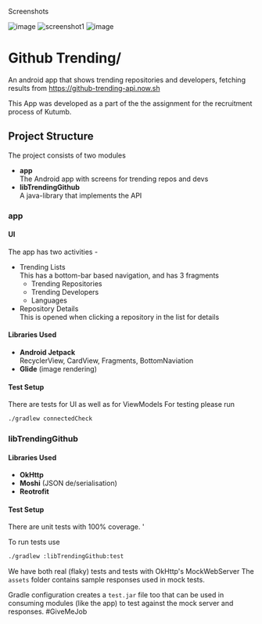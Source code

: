 Screenshots


![image](https://user-images.githubusercontent.com/68930973/149575260-5909b3fe-f498-4024-a603-1ae2a8685f1d.png)
![screenshot1](https://user-images.githubusercontent.com/68930973/149575175-7a1ab106-4f74-4852-9b8e-fedf273e930b.png)
![image](https://user-images.githubusercontent.com/68930973/149575278-14496aea-1ee3-421d-87fc-0aab10c7b01c.png)














# Github Trending/
An android app that shows trending repositories and developers, fetching
results from <https://github-trending-api.now.sh>

This App was developed as a part of the the assignment for the recruitment process of Kutumb.
 

 
## Project Structure
The project consists of two modules
- **app**  
  The Android app with screens for trending repos and devs
- **libTrendingGithub**  
  A java-library that implements the API

### app

#### UI

The app has two activities -
- Trending Lists  
  This has a bottom-bar based navigation, and has 3 fragments
  - Trending Repositories
  - Trending Developers
  - Languages
- Repository Details  
  This is opened when clicking a repository in the list for details


#### Libraries Used
- **Android Jetpack**  
  RecyclerView, CardView, Fragments, BottomNaviation
- **Glide** (image rendering)

#### Test Setup

There are tests for UI as well as for ViewModels
For testing please run

```sh
./gradlew connectedCheck
```

### libTrendingGithub

#### Libraries Used
- **OkHttp**
- **Moshi** (JSON de/serialisation)
- **Reotrofit**

#### Test Setup
There are unit tests with 100% coverage. '

To run tests use

```sh
./gradlew :libTrendingGithub:test
```

We have both real (flaky) tests and tests with OkHttp's MockWebServer
The `assets` folder contains sample responses used in mock tests.

Gradle configuration creates a `test.jar` file too that can be
used in consuming modules (like the app) to test against the mock
server and responses. 
#GiveMeJob
